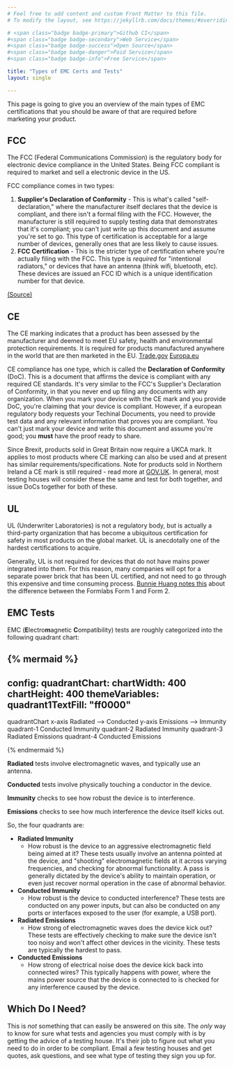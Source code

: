 ```yaml
---
# Feel free to add content and custom Front Matter to this file.
# To modify the layout, see https://jekyllrb.com/docs/themes/#overriding-theme-defaults

# <span class="badge badge-primary">Github CI</span>
#<span class="badge badge-secondary">Web Service</span>
#<span class="badge badge-success">Open Source</span>
#<span class="badge badge-danger">Paid Service</span>
#<span class="badge badge-info">Free Service</span>

title: "Types of EMC Certs and Tests"
layout: single

---
```


This page is going to give you an overview of the main types of EMC certifications that you should be aware of that are required before marketing your product.

## FCC

The FCC (Federal Communications Commission) is the regulatory body for electronic device compliance in the United States. Being FCC compliant is required to market and sell a electronic device in the US.

FCC compliance comes in two types:

1. **Supplier's Declaration of Conformity** - This is what's called "self-declaration," where the manufacturer itself declares that the device is compliant, and there isn't a formal filing with the FCC. However, the manufacturer is still required to supply testing data that demonstrates that it's compliant; you can't just write up this document and assume you're set to go. This type of certification is acceptable for a large number of devices, generally ones that are less likely to cause issues. 
2. **FCC Certification** - This is the stricter type of certification where you're actually filing with the FCC. This type is *required* for "intentional radiators," or devices that have an antenna (think wifi, bluetooth, etc). These devices are issued an FCC ID which is a unique identification number for that device.

[(Source)](https://www.fcc.gov/general/equipment-authorization-procedures)

## CE
The CE marking indicates that a product has been assessed by the manufacturer and deemed to meet EU safety, health and environmental protection requirements. It is required for products manufactured anywhere in the world that are then marketed in the EU. [Trade.gov](https://www.trade.gov/ce-marking) [Europa.eu](https://europa.eu/youreurope/business/product-requirements/labels-markings/ce-marking/index_en.htm)

CE compliance has one type, which is called the **Declaration of Conformity** (DoC). This is a document that affirms the device is compliant with any required CE standards. It's very similar to the FCC's Supplier's Declaration of Conformity, in that you never end up filing any documents with any organization. When you mark your device with the CE mark and you provide DoC, you're claiming that your device is compliant. However, if a european regulatory body requests your Techinal Documents, you need to provide test data and any relevant information that proves you are compliant. You can't just mark your device and write this document and assume you're good; you **must** have the proof ready to share.

Since Brexit, products sold in Great Britain now require a UKCA mark.  It applies to most products where CE marking can also be used and at present has similar requirements/specifications.  Note for products sold in Northern Ireland a CE mark is still required - read more at [GOV.UK](https://www.gov.uk/guidance/using-the-ukca-marking). In general, most testing houses will consider these the same and test for both together, and issue DoCs together for both of these.

## UL
UL (Underwriter Laboratories) is not a regulatory body, but is actually a third-party organization that has become a ubiquitous certification for safety in most products on the global market. UL is anecdotally one of the hardest certifications to acquire.

Generally, UL is not required for devices that do not have mains power integrated into them. For this reason, many companies will opt for a separate power brick that has been UL certified, and not need to go through this expensive and time consuming process. [Bunnie Huang notes this](https://www.bunniestudios.com/blog/2016/formlabs-form-2-teardown/) about the difference between the Formlabs Form 1 and Form 2.

## EMC Tests

EMC (**E**lectro**m**agnetic **C**ompatibility) tests are roughly categorized into the following quadrant chart:

{% mermaid %}
---
config:
  quadrantChart:
    chartWidth: 400
    chartHeight: 400
  themeVariables:
    quadrant1TextFill: "ff0000"
---
quadrantChart
  x-axis Radiated --> Conducted
  y-axis Emissions --> Immunity
  quadrant-1 Conducted Immunity
  quadrant-2 Radiated Immunity
  quadrant-3 Radiated Emissions
  quadrant-4 Conducted Emissions
  
{% endmermaid %}

**Radiated** tests involve electromagnetic waves, and typically use an antenna.

**Conducted** tests involve physically touching a conductor in the device.

**Immunity** checks to see how robust the device is to interference.

**Emissions** checks to see how much interference the device itself kicks out.

So, the four quadrants are:

- **Radiated Immunity**
  - How robust is the device to an aggressive electromagnetic field being aimed at it? These tests usually involve an antenna pointed at the device, and "shooting" electromagnetic fields at it across varying frequencies, and checking for abnormal functionality. A pass is generally dictated by the device's ability to maintain operation, or even just recover normal operation in the case of abnormal behavior.
- **Conducted Immunity**
  - How robust is the device to conducted interference? These tests are conducted on any power inputs, but can also be conducted on any ports or interfaces exposed to the user (for example, a USB port).
- **Radiated Emissions**
  - How strong of electromagnetic waves does the device kick out? These tests are effectively checking to make sure the device isn't too noisy and won't affect other devices in the vicinity. These tests are typically the hardest to pass.
- **Conducted Emissions**
  - How strong of electrical noise does the device kick back into connected wires? This typically happens with power, where the mains power source that the device is connected to is checked for any interference caused by the device.

## Which Do I Need?

This is *not* something that can easily be answered on this site. The *only* way to know for sure what tests and agencies you must comply with is by getting the advice of a testing house. It's their job to figure out what you need to do in order to be compliant. Email a few testing houses and get quotes, ask questions, and see what type of testing they sign you up for.
